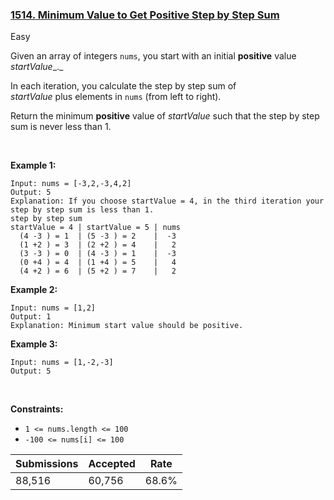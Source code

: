 ### [1514. Minimum Value to Get Positive Step by Step Sum](https://leetcode.com/problems/minimum-value-to-get-positive-step-by-step-sum/)

Easy

Given an array of integers `` nums ``, you start with an initial __positive__ value _startValue__._

In each iteration, you calculate the step by step sum of _startValue_ plus elements in `` nums `` (from left to right).

Return the minimum __positive__ value of _startValue_ such that the step by step sum is never less than 1.

 

__Example 1:__

```
Input: nums = [-3,2,-3,4,2]
Output: 5
Explanation: If you choose startValue = 4, in the third iteration your step by step sum is less than 1.
step by step sum
startValue = 4 | startValue = 5 | nums
  (4 -3 ) = 1  | (5 -3 ) = 2    |  -3
  (1 +2 ) = 3  | (2 +2 ) = 4    |   2
  (3 -3 ) = 0  | (4 -3 ) = 1    |  -3
  (0 +4 ) = 4  | (1 +4 ) = 5    |   4
  (4 +2 ) = 6  | (5 +2 ) = 7    |   2
```

__Example 2:__

```
Input: nums = [1,2]
Output: 1
Explanation: Minimum start value should be positive. 
```

__Example 3:__

```
Input: nums = [1,-2,-3]
Output: 5
```

 

__Constraints:__

*   `` 1 <= nums.length <= 100 ``
*   `` -100 <= nums[i] <= 100 ``

| Submissions    | Accepted     | Rate   |
| -------------- | ------------ | ------ |
| 88,516 | 60,756 | 68.6% |